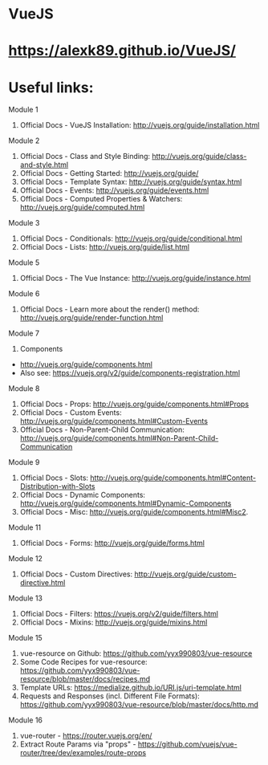 # VueJS
# https://alexk89.github.io/VueJS/

# Useful links:
Module 1
1. Official Docs - VueJS Installation: http://vuejs.org/guide/installation.html

Module 2
1. Official Docs - Class and Style Binding: http://vuejs.org/guide/class-and-style.html
2. Official Docs - Getting Started: http://vuejs.org/guide/
3. Official Docs - Template Syntax: http://vuejs.org/guide/syntax.html
4. Official Docs - Events: http://vuejs.org/guide/events.html
5. Official Docs - Computed Properties & Watchers: http://vuejs.org/guide/computed.html

Module 3
1. Official Docs - Conditionals: http://vuejs.org/guide/conditional.html
2. Official Docs - Lists: http://vuejs.org/guide/list.html

Module 5
1. Official Docs - The Vue Instance: http://vuejs.org/guide/instance.html

Module 6
1. Official Docs - Learn more about the render() method: http://vuejs.org/guide/render-function.html

Module 7 
1. Components
* http://vuejs.org/guide/components.html
* Also see: https://vuejs.org/v2/guide/components-registration.html

Module 8
1. Official Docs - Props: http://vuejs.org/guide/components.html#Props
2. Official Docs - Custom Events: http://vuejs.org/guide/components.html#Custom-Events
3. Official Docs - Non-Parent-Child Communication: http://vuejs.org/guide/components.html#Non-Parent-Child-Communication

Module 9
1. Official Docs - Slots: http://vuejs.org/guide/components.html#Content-Distribution-with-Slots
2. Official Docs - Dynamic Components: http://vuejs.org/guide/components.html#Dynamic-Components
3. Official Docs - Misc: http://vuejs.org/guide/components.html#Misc2.

Module 11
1. Official Docs - Forms: http://vuejs.org/guide/forms.html

Module 12
1. Official Docs - Custom Directives: http://vuejs.org/guide/custom-directive.html

Module 13
1. Official Docs - Filters: https://vuejs.org/v2/guide/filters.html
2. Official Docs - Mixins: http://vuejs.org/guide/mixins.html

Module 15
1. vue-resource on Github: https://github.com/yyx990803/vue-resource
2. Some Code Recipes for vue-resource: https://github.com/yyx990803/vue-resource/blob/master/docs/recipes.md
3. Template URLs: https://medialize.github.io/URI.js/uri-template.html
4. Requests and Responses (incl. Different File Formats): https://github.com/yyx990803/vue-resource/blob/master/docs/http.md

Module 16
1. vue-router - https://router.vuejs.org/en/
2. Extract Route Params via "props" - https://github.com/vuejs/vue-router/tree/dev/examples/route-props